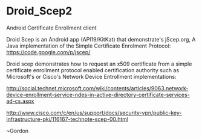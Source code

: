 Droid_Scep2
===========
Android Certificate Enrollment client

Droid Scep is an Android app (API19/KitKat) that demonstrate's jScep.org, A Java implementation of the Simple Certificate Enrolment Protocol: https://code.google.com/p/jscep/

Droid scep demonstrates how to request an x509 certificate from a simple certificate enrollment protocol enabled certification authority such as Microsoft's or Cisco's Network Device Entrollment implementations: 

http://social.technet.microsoft.com/wiki/contents/articles/9063.network-device-enrollment-service-ndes-in-active-directory-certificate-services-ad-cs.aspx

http://www.cisco.com/c/en/us/support/docs/security-vpn/public-key-infrastructure-pki/116167-technote-scep-00.html

~Gordon
